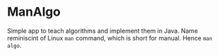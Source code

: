 # ManAlgo
Simple app to teach algorithms and implement them in Java. Name reminiscint of Linux `man` command, which is short for manual. Hence ``man algo``.

